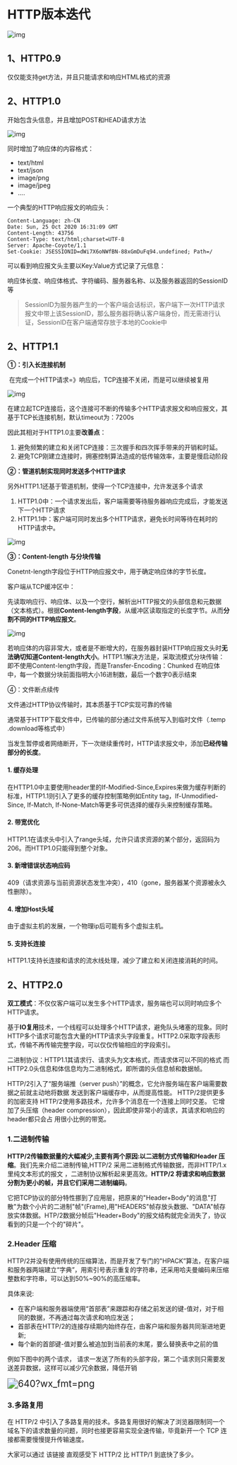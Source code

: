 # HTTP版本迭代

![img](https://img-blog.csdnimg.cn/20201026004805676.jpg?x-oss-process=image/watermark,type_ZmFuZ3poZW5naGVpdGk,shadow_10,text_aHR0cHM6Ly9ibG9nLmNzZG4ubmV0L3FxXzMzMzY5OTc5,size_16,color_FFFFFF,t_70)

## 1、HTTP0.9

仅仅能支持get方法，并且只能请求和响应HTML格式的资源



## 2、HTTP1.0

开始包含头信息，并且增加POST和HEAD请求方法

![img](https://img-blog.csdnimg.cn/20201026004933436.png)

同时增加了响应体的内容格式：

- text/html
- text/json
- image/png
- image/jpeg
- ....

一个典型的HTTP响应报文的响应头：

```
Content-Language: zh-CN
Date: Sun, 25 Oct 2020 16:31:09 GMT
Content-Length: 43756
Content-Type: text/html;charset=UTF-8
Server: Apache-Coyote/1.1
Set-Cookie: JSESSIONID=dWi7X6oNWfBN-88xGmDuFq94.undefined; Path=/
```

可以看到响应报文头主要以Key:Value方式记录了元信息：

响应体长度、响应体格式、字符编码、服务器名称、以及服务器返回的SessionID等

> SessionID为服务器产生的一个客户端会话标识，客户端下一次HTTP请求报文中带上该SessionID，那么服务器将确认客户端身份，而无需进行认证，SessionID在客户端通常存放于本地的Cookie中







## 2、HTTP1.1

**①：引入长连接机制**

​	在完成一个HTTP请求=》响应后，TCP连接不关闭，而是可以继续被复用

![img](https://img-blog.csdnimg.cn/20201026011006544.jpg?x-oss-process=image/watermark,type_ZmFuZ3poZW5naGVpdGk,shadow_10,text_aHR0cHM6Ly9ibG9nLmNzZG4ubmV0L3FxXzMzMzY5OTc5,size_16,color_FFFFFF,t_70)

在建立起TCP连接后，这个连接可不断的传输多个HTTP请求报文和响应报文，其基于TCP长连接机制，默认timeout为：7200s

因此其相对于HTTP1.0主要**改善点**：

1. 避免频繁的建立和关闭TCP连接：三次握手和四次挥手带来的开销和时延。
2. 避免TCP刚建立连接时，拥塞控制算法造成的低传输效率，主要是慢启动阶段

**②：管道机制实现同时发送多个HTTP请求**

另外HTTP1.1还基于管道机制，使得一个TCP连接中，允许发送多个请求

1. HTTP1.0中：一个请求发出后，客户端需要等待服务器响应完成后，才能发送下一个HTTP请求
2. HTTP1.1中：客户端可同时发出多个HTTP请求，避免长时间等待在耗时的HTTP请求中。

![img](https://img-blog.csdnimg.cn/20201026012550690.jpg?x-oss-process=image/watermark,type_ZmFuZ3poZW5naGVpdGk,shadow_10,text_aHR0cHM6Ly9ibG9nLmNzZG4ubmV0L3FxXzMzMzY5OTc5,size_16,color_FFFFFF,t_70)

**③：Content-length 与分块传输**

Conetnt-length字段位于HTTP响应报文中，用于确定响应体的字节长度。

客户端从TCP缓冲区中：

先读取响应行、响应体、以及一个空行，解析出HTTP报文的头部信息和元数据（文本格式）。根据**Content-length字段**，从缓冲区读取指定的长度字节。从而**分割不同的HTTP响应报文**。

![img](https://img-blog.csdnimg.cn/20201026013537541.jpg?x-oss-process=image/watermark,type_ZmFuZ3poZW5naGVpdGk,shadow_10,text_aHR0cHM6Ly9ibG9nLmNzZG4ubmV0L3FxXzMzMzY5OTc5,size_16,color_FFFFFF,t_70)

若响应体的内容非常大，或者是不断增大的，在服务器封装HTTP响应报文头时**无法确切知道Content-length大小**。HTTP1.1解决方法是，采取流模式分块传输：即不使用Content-length字段，而是Transfer-Encoding：Chunked 在响应体中，每一个数据分块前面指明大小16进制数，最后一个数字0表示结束

④：文件断点续传

文件通过HTTP协议传输时，其本质基于TCP实现可靠的传输

通常基于HTTP下载文件中，已传输的部分通过文件系统写入到临时文件（.temp .download等格式中）

当发生暂停或者网络断开，下一次继续重传时，HTTP请求报文中，添加**已经传输部分的长度**。



#### 1. 缓存处理

在HTTP1.0中主要使用header里的If-Modified-Since,Expires来做为缓存判断的标准，HTTP1.1则引入了更多的缓存控制策略例如Entity tag，If-Unmodified-Since, If-Match, If-None-Match等更多可供选择的缓存头来控制缓存策略。

#### 2. 带宽优化

HTTP1.1在请求头中引入了range头域，允许只请求资源的某个部分，返回码为206。而HTTP1.0只能得到整个对象。

#### 3. 新增错误状态响应码

409（请求资源与当前资源状态发生冲突），410（gone，服务器某个资源被永久性删除）。

#### 4. 增加Host头域

由于虚拟主机的发展，一个物理ip后可能有多个虚拟主机。

#### 5. 支持长连接

HTTP1.1支持长连接和请求的流水线处理，减少了建立和关闭连接消耗的时间。





## 2、HTTP2.0

**双工模式**：不仅仅客户端可以发生多个HTTP请求，服务端也可以同时响应多个HTTP请求。

基于**IO复用**技术，一个线程可以处理多个HTTP请求，避免队头堵塞的现象。同时HTTP多个请求可能包含大量的HTTP请求头字段重复。HTTP2.0采取字段表形式，传输不再传输完整字段，可以仅仅传输相应的字段索引。

二进制协议：HTTP1.1其请求行、请求头为文本格式，而请求体可以不同的格式
而HTTP2.0头信息和体信息均为二进制格式，即所谓的头信息帧和数据帧。

HTTP/2引入了“服务端推（server push）”的概念，它允许服务端在客户端需要数据之前就主动地将数据 发送到客户端缓存中，从而提高性能。 HTTP/2提供更多的加密支持 HTTP/2使用多路技术，允许多个消息在一个连接上同时交差。 它增加了头压缩（header compression），因此即使非常小的请求，其请求和响应的header都只会占 用很小比例的带宽。

### 1.二进制传输

**HTTP/2传输数据量的大幅减少,主要有两个原因:以二进制方式传输和Header 压缩**。我们先来介绍二进制传输,HTTP/2 采用二进制格式传输数据，而非HTTP/1.x 里纯文本形式的报文 ，二进制协议解析起来更高效。**HTTP/2 将请求和响应数据分割为更小的帧，并且它们采用二进制编码**。

它把TCP协议的部分特性挪到了应用层，把原来的"Header+Body"的消息"打散"为数个小片的二进制"帧"(Frame),用"HEADERS"帧存放头数据、"DATA"帧存放实体数据。HTP/2数据分帧后"Header+Body"的报文结构就完全消失了，协议看到的只是一个个的"碎片"。



### 2.Header 压缩

HTTP/2并没有使用传统的压缩算法，而是开发了专门的"HPACK”算法，在客户端和服务器两端建立“字典”，用索引号表示重复的字符串，还采用哈夫曼编码来压缩整数和字符串，可以达到50%~90%的高压缩率。

具体来说:

- 在客户端和服务器端使用“首部表”来跟踪和存储之前发送的键-值对，对于相同的数据，不再通过每次请求和响应发送；
- 首部表在HTTP/2的连接存续期内始终存在，由客户端和服务器共同渐进地更新;
- 每个新的首部键-值对要么被追加到当前表的末尾，要么替换表中之前的值

例如下图中的两个请求， 请求一发送了所有的头部字段，第二个请求则只需要发送差异数据，这样可以减少冗余数据，降低开销

<img src="https://ss.csdn.net/p?https://mmbiz.qpic.cn/mmbiz_png/zewrLkrYfsPJcceCMInZpsVErpdiaXm87W3C6GXr1CDt3avVmWsURbboBrKJDkPaUbMlKDfQOx1jllg810ibdYiaQ/640?wx_fmt=png" alt="640?wx_fmt=png" style="zoom:150%;" />



### 3.多路复用

在 HTTP/2 中引入了多路复用的技术。多路复用很好的解决了浏览器限制同一个域名下的请求数量的问题，同时也接更容易实现全速传输，毕竟新开一个 TCP 连接都需要慢慢提升传输速度。

大家可以通过 该链接 直观感受下 HTTP/2 比 HTTP/1 到底快了多少。

